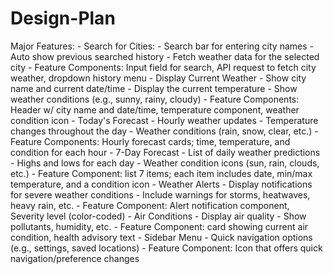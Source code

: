 # **Design-Plan**

Major Features: 
    - Search for Cities:
        - Search bar for entering city names
        - Auto show previous searched history
        - Fetch weather data for the selected city
        - Feature Components: Input field for search, API request to fetch city weather, dropdown history menu 
    - Display Current Weather
        - Show city name and current date/time
        - Display the current temperature
        - Show weather conditions (e.g., sunny, rainy, cloudy)
        - Feature Components: Header w/ city name and date/time, temperature component, weather condition icon
    - Today's Forecast
        - Hourly weather updates
        - Temperature changes throughout the day
        - Weather conditions (rain, snow, clear, etc.)
        - Feature Components: Hourly forecast cards; time, temperature, and condition for each hour
    - 7-Day Forecast
        - List of daily weather predictions
        - Highs and lows for each day
        - Weather condition icons (sun, rain, clouds, etc.)
        - Feature Component: list 7 items; each item includes date, min/max temperature, and a condition icon
    - Weather Alerts
        - Display notifications for severe weather conditions
        - Include warnings for storms, heatwaves, heavy rain, etc.
        - Feature Component: Alert notification component, Severity level (color-coded)
    - Air Conditions
        - Display air quality
        - Show pollutants, humidity, etc.
        - Feature Component: card showing current air condition, health advisory text
    - Sidebar Menu 
        - Quick navigation options (e.g., settings, saved locations)
        - Feature Component: Icon that offers quick navigation/preference changes
